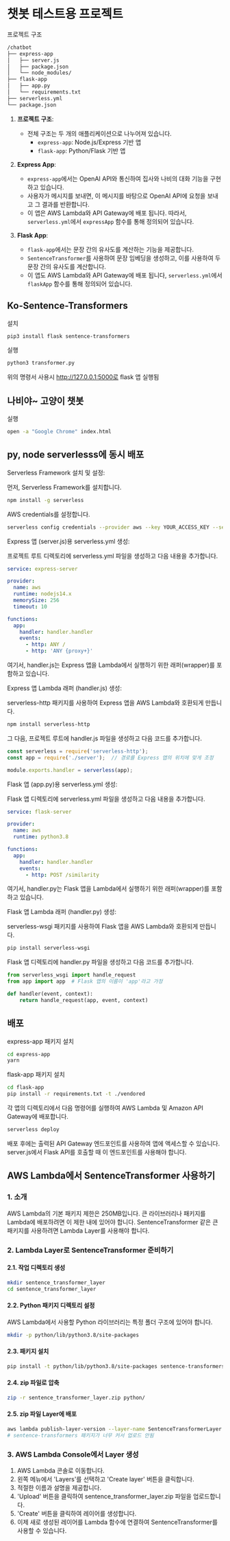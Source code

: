# 챗봇 테스트용 프로젝트

프로젝트 구조

``` txt
/chatbot
├── express-app
│   ├── server.js
│   ├── package.json
│   └── node_modules/
├── flask-app
│   ├── app.py
│   └── requirements.txt
├── serverless.yml
└── package.json
```

1. **프로젝트 구조**:
   - 전체 구조는 두 개의 애플리케이션으로 나누어져 있습니다.
      - `express-app`: Node.js/Express 기반 앱
      - `flask-app`: Python/Flask 기반 앱

2. **Express App**:
   - `express-app`에서는 OpenAI API와 통신하여 집사와 나비의 대화 기능을 구현하고 있습니다.
   - 사용자가 메시지를 보내면, 이 메시지를 바탕으로 OpenAI API에 요청을 보내고 그 결과를 반환합니다.
   - 이 앱은 AWS Lambda와 API Gateway에 배포 됩니다. 따라서, `serverless.yml`에서 `expressApp` 함수를 통해 정의되어 있습니다.

3. **Flask App**:
   - `flask-app`에서는 문장 간의 유사도를 계산하는 기능을 제공합니다.
   - `SentenceTransformer`를 사용하여 문장 임베딩을 생성하고, 이를 사용하여 두 문장 간의 유사도를 계산합니다.
   - 이 앱도 AWS Lambda와 API Gateway에 배포 됩니다, `serverless.yml`에서 `flaskApp` 함수를 통해 정의되어 있습니다.

## Ko-Sentence-Transformers

설치

``` bash
pip3 install flask sentence-transformers
```

실행

``` bash
python3 transformer.py
```

위의 명령서 사용시 <http://127.0.0.1:5000로> flask 앱 실행됨

## 나비야~ 고양이 챗봇

실행

``` bash
open -a "Google Chrome" index.html
```

## py, node serverlesss에 동시 배포

Serverless Framework 설치 및 설정:

먼저, Serverless Framework를 설치합니다.

``` bash
npm install -g serverless
```

AWS credentials를 설정합니다.

``` bash
serverless config credentials --provider aws --key YOUR_ACCESS_KEY --secret YOUR_SECRET_KEY
```

Express 앱 (server.js)용 serverless.yml 생성:

프로젝트 루트 디렉토리에 serverless.yml 파일을 생성하고 다음 내용을 추가합니다.

``` yaml
service: express-server

provider:
  name: aws
  runtime: nodejs14.x
  memorySize: 256
  timeout: 10

functions:
  app:
    handler: handler.handler
    events:
      - http: ANY /
      - http: 'ANY {proxy+}'
```

여기서, handler.js는 Express 앱을 Lambda에서 실행하기 위한 래퍼(wrapper)를 포함하고 있습니다.

Express 앱 Lambda 래퍼 (handler.js) 생성:

serverless-http 패키지를 사용하여 Express 앱을 AWS Lambda와 호환되게 만듭니다.

``` bash
npm install serverless-http
```

그 다음, 프로젝트 루트에 handler.js 파일을 생성하고 다음 코드를 추가합니다.

``` javascript
const serverless = require('serverless-http');
const app = require('./server');  // 경로를 Express 앱의 위치에 맞게 조정

module.exports.handler = serverless(app);
```

Flask 앱 (app.py)용 serverless.yml 생성:

Flask 앱 디렉토리에 serverless.yml 파일을 생성하고 다음 내용을 추가합니다.

``` yaml
service: flask-server

provider:
  name: aws
  runtime: python3.8

functions:
  app:
    handler: handler.handler
    events:
      - http: POST /similarity
```

여기서, handler.py는 Flask 앱을 Lambda에서 실행하기 위한 래퍼(wrapper)를 포함하고 있습니다.

Flask 앱 Lambda 래퍼 (handler.py) 생성:

serverless-wsgi 패키지를 사용하여 Flask 앱을 AWS Lambda와 호환되게 만듭니다.

``` bash
pip install serverless-wsgi
```

Flask 앱 디렉토리에 handler.py 파일을 생성하고 다음 코드를 추가합니다.

``` python
from serverless_wsgi import handle_request
from app import app  # Flask 앱의 이름이 'app'라고 가정

def handler(event, context):
    return handle_request(app, event, context)
```

## 배포

express-app 패키지 설치

``` bash
cd express-app
yarn
```

flask-app 패키지 설치

``` bash
cd flask-app
pip install -r requirements.txt -t ./vendored
```

각 앱의 디렉토리에서 다음 명령어를 실행하여 AWS Lambda 및 Amazon API Gateway에 배포합니다.

``` bash
serverless deploy
```

배포 후에는 출력된 API Gateway 엔드포인트를 사용하여 앱에 액세스할 수 있습니다. server.js에서 Flask API를 호출할 때 이 엔드포인트를 사용해야 합니다.

## AWS Lambda에서 SentenceTransformer 사용하기

### 1. 소개

AWS Lambda의 기본 패키지 제한은 250MB입니다. 큰 라이브러리나 패키지를 Lambda에 배포하려면 이 제한 내에 있어야 합니다. SentenceTransformer 같은 큰 패키지를 사용하려면 Lambda Layer를 사용해야 합니다.

### 2. Lambda Layer로 SentenceTransformer 준비하기

#### 2.1. 작업 디렉토리 생성

``` bash
mkdir sentence_transformer_layer
cd sentence_transformer_layer
```

#### 2.2. Python 패키지 디렉토리 설정

AWS Lambda에서 사용할 Python 라이브러리는 특정 폴더 구조에 있어야 합니다.

``` bash
mkdir -p python/lib/python3.8/site-packages
```

#### 2.3. 패키지 설치

``` bash
pip install -t python/lib/python3.8/site-packages sentence-transformers
```

#### 2.4. zip 파일로 압축

``` bash
zip -r sentence_transformer_layer.zip python/
```

#### 2.5. zip 파일 Layer에 배포

``` bash
aws lambda publish-layer-version --layer-name SentenceTransformerLayer --zip-file fileb://sentence_transformer_layer.zip
# sentence-transformers 패키지가 너무 커서 업로드 안됨
```

### 3. AWS Lambda Console에서 Layer 생성

1. AWS Lambda 콘솔로 이동합니다.
2. 왼쪽 메뉴에서 'Layers'를 선택하고 'Create layer' 버튼을 클릭합니다.
3. 적절한 이름과 설명을 제공합니다.
4. 'Upload' 버튼을 클릭하여 sentence_transformer_layer.zip 파일을 업로드합니다.
5. 'Create' 버튼을 클릭하여 레이어를 생성합니다.
6. 이제 새로 생성된 레이어를 Lambda 함수에 연결하여 SentenceTransformer를 사용할 수 있습니다.
